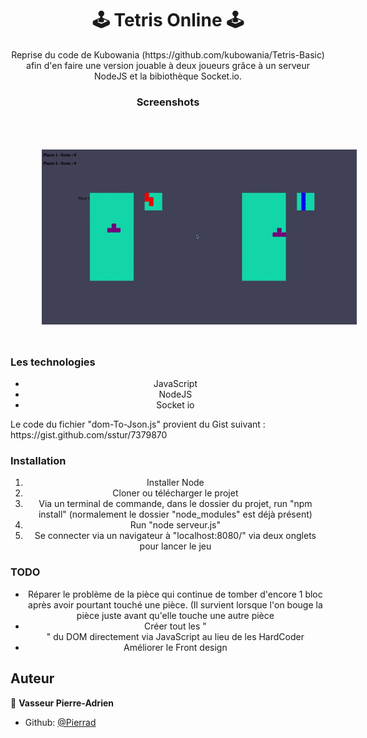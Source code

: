 <h1 align="center"> 🕹 Tetris Online 🕹</h1>

<p align="center"> Reprise du code de Kubowania (https://github.com/kubowania/Tetris-Basic) afin d'en faire une version jouable à 
deux joueurs grâce à un serveur NodeJS et la bibiothèque Socket.io.</p>

<h3 align="center"> Screenshots </h3>
<p align="center">
<img src="https://github.com/Pierrad/Programmation/blob/master/Javascript/Tetris/tetris.gif" style="float :left; margin: 50px;" /> 
</p>

<h3> Les technologies </h3>

<ul align='center'>
  <li> JavaScript </li>
  <li> NodeJS </li>
  <li> Socket io </li>
</ul>  

<p> Le code du fichier "dom-To-Json.js" provient du Gist suivant : https://gist.github.com/sstur/7379870 </p>

<h3> Installation </h3>
<ol align='center'>
  <li> Installer Node </li>
  <li> Cloner ou télécharger le projet </li>
  <li> Via un terminal de commande, dans le dossier du projet, run "npm install" (normalement le dossier "node_modules" est déjà présent) </li>
  <li> Run "node serveur.js" </li>
  <li> Se connecter via un navigateur à "localhost:8080/" via deux onglets pour lancer le jeu </li>
</ol>

<h3> TODO </h3>

<ul align='center'>
  <li> Réparer le problème de la pièce qui continue de tomber d'encore 1 bloc après avoir pourtant touché une pièce. (Il survient lorsque l'on bouge la pièce juste avant qu'elle touche une autre pièce </li>
  <li> Créer tout les "<div>" du DOM directement via JavaScript au lieu de les HardCoder </li>
  <li> Améliorer le Front design </li> 
</ul>  


## Auteur

👤 **Vasseur Pierre-Adrien**

* Github: [@Pierrad](https://github.com/Pierrad)
